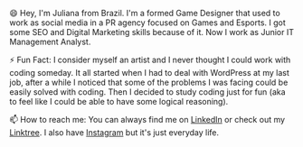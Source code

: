 😄 Hey, I'm Juliana from Brazil. I'm a formed Game Designer that used to work as social media in a PR agency focused on Games and Esports. I got some SEO and Digital Marketing skills because of it. Now I work as Junior IT Management Analyst.

⚡ Fun Fact: 
I consider myself an artist and I never thought I could work with coding someday. It all started when I had to deal with WordPress at my last job, after a while I noticed that some of the problems I was facing could be easily solved with coding. Then I decided to study coding just for fun (aka to feel like I could be able to have some logical reasoning).

📫 How to reach me: You can always find me on [LinkedIn](https://www.linkedin.com/in/julianasalafia/) or check out my [Linktree](https://linktr.ee/juliana.salafia). I also have [Instagram](https://instagram.com/w13gehts) but it's just everyday life.
